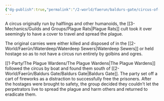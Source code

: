 ```yaml
---
{"dg-publish":true,"permalink":"/2-world/faerun/baldurs-gate/circus-of-hostages/","created":"2025-02-22T16:51:31.576-05:00","updated":"2025-02-24T23:14:31.946-05:00"}
---
```


A circus originally run by halflings and other humanoids, the [[3-Mechanics/Guilds and Groups/Plague Rats\|Plague Rats]] cult took it over seemingly to have a cover to travel and spread the plague.

The original carnies were either killed and disposed of in the [[2-World/Faerûn/Waterdeep/Waterdeep Sewers\|Waterdeep Sewers]] or held hostage so as to not have a circus run entirely by golbins and ogres.

[[1-Party/The Plague Wardens/The Plague Wardens\|The Plague Wardens]] followed the circus by boat and found them south of [[2-World/Faerûn/Baldurs Gate/Baldurs Gate\|Baldurs Gate]]. The party set off a cart of fireworks as a distraction to successfully free the prisoners. After the hostages were brought to safety, the group decided they couldn't let the perpetrators live to spread the plague and harm others and returned to eradicate them.